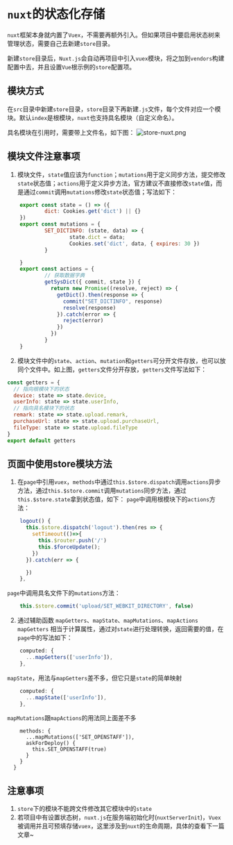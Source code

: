 # `nuxt`的状态化存储

`nuxt`框架本身就内置了`Vuex`，不需要再额外引入。但如果项目中要启用状态树来管理状态，需要自己去新建`store`目录。

新建`store`目录后，`Nuxt.js`会自动再项目中引入`vuex`模块，将之加到`vendors`构建配置中去，并且设置`Vue`根示例的`store`配置项。

## 模块方式
在`src`目录中新建`store`目录，`store`目录下再新建`.js`文件，每个文件对应一个模块。默认`index`是根模块，`nuxt`也支持具名模块（自定义命名）。

具名模块在引用时，需要带上文件名，如下图：
![store-nuxt.png](https://p6-juejin.byteimg.com/tos-cn-i-k3u1fbpfcp/4ba0577b0c9c42a3bb05d716e4a363c2~tplv-k3u1fbpfcp-watermark.image?)

## 模块文件注意事项
1. 模块文件，`state`值应该为`function`；`mutations`用于定义同步方法，提交修改`state`状态值；`actions`用于定义异步方法，官方建议不直接修改`state`值，而是通过`commit`调用`mutations`修改`state`状态值；写法如下：
```js
    export const state = () => ({
            dict: Cookies.get('dict') || {}
    })
    export const mutations = {
            SET_DICTINFO: (state, data) => {
                    state.dict = data;
                    Cookies.set('dict', data, { expires: 30 })
            }

    }
    export const actions = {
            // 获取数据字典
            getSysDict({ commit, state }) {
              return new Promise((resolve, reject) => {
                getDict().then(response => {
                  commit("SET_DICTINFO", response)
                  resolve(response)
                }).catch(error => {
                  reject(error)
                })
              })
            }
    }
```

2. 模块文件中的`state`、`action`、`mutation`和`getters`可分开文件存放，也可以放同个文件中。如上图，`getters`文件分开存放，`getters`文件写法如下：
```js
const getters = {
  // 指向根模块下的状态
  device: state => state.device,
  userInfo: state => state.userInfo,
  // 指向具名模块下的状态
  remark: state => state.upload.remark,
  purchaseUrl: state => state.upload.purchaseUrl,
  fileType: state => state.upload.fileType
}
export default getters
```

## 页面中使用store模块方法
1. 在`page`中引用`vuex`，`methods`中通过`this.$store.dispatch`调用`actions`异步方法，通过`this.$store.commit`调用`mutations`同步方法，通过`this.$store.state`拿到状态值，如下：
`page`中调用根模块下的`actions`方法：
```js
    logout() {
      this.$store.dispatch('logout').then(res => {
        setTimeout(()=>{
          this.$router.push('/')
          this.$forceUpdate();
        })
      }).catch(err => {

      })
    },
```
`page`中调用具名文件下的`mutations`方法：
```js
    this.$store.commit('upload/SET_WEBKIT_DIRECTORY', false)
```
2. 通过辅助函数 `mapGetters`、`mapState`、`mapMutations`、`mapActions`
`mapGetters` 相当于计算属性，通过对`state`进行处理转换，返回需要的值，在`page`中的写法如下：
```js
    computed: {
      ...mapGetters(['userInfo']), 
    },
```
`mapState`，用法与`mapGetters`差不多，但它只是`state`的简单映射
```js
    computed: {
      ...mapState(['userInfo']), 
    },
```
`mapMutations`跟`mapActions`的用法同上面差不多
```
    methods: {
      ...mapMutations(['SET_OPENSTAFF']),
      askForDeploy() {
        this.SET_OPENSTAFF(true)
      }
    }
  }
```
## 注意事项
1. `store`下的模块不能跨文件修改其它模块中的`state`
2. 若项目中有设置状态树，`nuxt.js`在服务端初始化时(`nuxtServerInit`)，`Vuex`被调用并且可预填存储`vuex`，这里涉及到`nuxt`的生命周期，具体的查看下一篇文章~